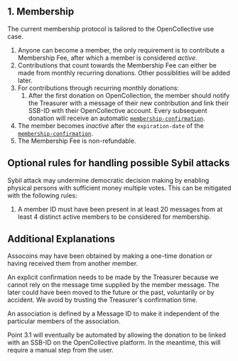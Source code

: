 ## 1. Membership

The current membership protocol is tailored to the OpenCollective use case.

1. Anyone can become a member, the only requirement is to contribute a Membership Fee, after which a member is considered *active*.
2. Contributions that count towards the Membership Fee can either be made from monthly recurring donations. Other possiblities will be added later.
3. For contributions through recurring monthly donations:
   1. After the first donation on OpenCollection, the member should notify the Treasurer with a message of their new contribution and link their SSB-ID with their OpenCollective account. Every subsequent donation will receive an automatic [````membership-confirmation````](../messages.md).
4. The member becomes *inactive* after the ````expiration-date```` of the [````membership-confirmation````](../messages.md).
5. The Membership Fee is non-refundable.

## Optional rules for handling possible Sybil attacks

Sybil attack may undermine democratic decision making by enabling physical persons with sufficient money multiple votes. This can be mitigated with the following rules:

1. A member ID must have been present in at least 20 messages from at least 4 distinct active members to be considered for membership.

## Additional Explanations

Assocoins may have been obtained by making a one-time donation or having received them from another member.

An explicit confirmation needs to be made by the Treasurer because we cannot rely on the message time supplied by the member message. The later could have been moved to the future or the past, voluntarily or by accident. We avoid by trusting the Treasurer's confirmation time.

An association is defined by a Message ID to make it independent of the particular members of the association.

Point 3.1 will eventually be automated by allowing the donation to be linked with an SSB-ID on the OpenCollective platform. In the meantime, this will require a manual step from the user.




